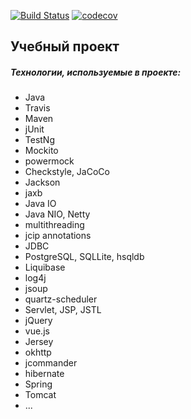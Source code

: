 [![Build Status](https://travis-ci.org/andreyoliferov/job4j.svg?branch=master)](https://travis-ci.org/andreyoliferov/job4j)
[![codecov](https://codecov.io/gh/andreyoliferov/job4j/branch/master/graph/badge.svg)](https://codecov.io/gh/andreyoliferov/job4j)


## Учебный проект ##
##### Технологии, используемые в проекте: #####
* Java
* Travis
* Maven
* jUnit
* TestNg
* Mockito
* powermock
* Сheckstyle, JaCoCo
* Jackson
* jaxb
* Java IO
* Java NIO, Netty
* multithreading
* jcip annotations
* JDBC
* PostgreSQL, SQLLite, hsqldb
* Liquibase
* log4j
* jsoup
* quartz-scheduler
* Servlet, JSP, JSTL
* jQuery
* vue.js
* Jersey
* okhttp
* jcommander
* hibernate
* Spring
* Tomcat
* ...